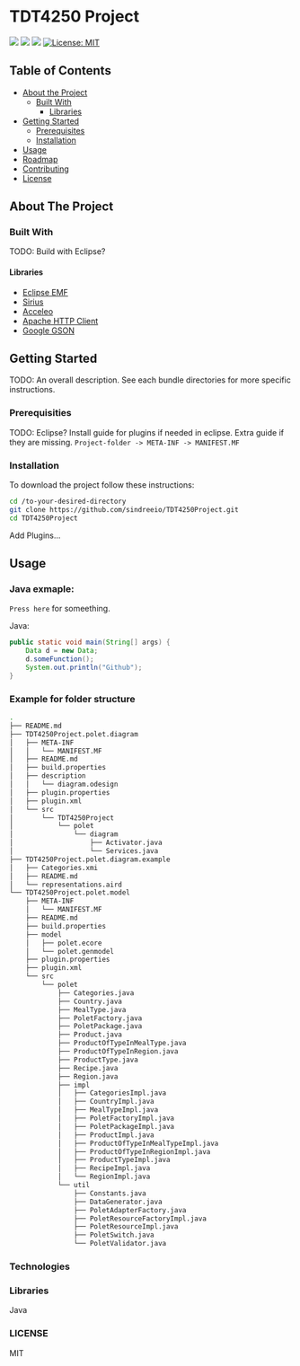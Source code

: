# TDT4250 Project

[![](https://img.shields.io/badge/Editor-Eclipse-informational?style=flat&logo=eclipse-ide&logoColor=white&color=2bbc8a)](https://www.eclipse.org/)
[![](https://img.shields.io/badge/Code-Java-informational?style=flat&logo=java&logoColor=white&color=2bbc8a)](https://www.java.com/en/)
[![](https://img.shields.io/badge/Code-Json-informational?style=flat&logo=json&logoColor=white&color=2bbc8a)](https://www.json.org/json-en.html)
[![License: MIT](https://img.shields.io/badge/License-MIT-yellow.svg)](https://opensource.org/licenses/MIT)

## Table of Contents
* [About the Project](#about-the-project)
  * [Built With](#built-with)
    * [Libraries](#libraries)
* [Getting Started](#getting-started)
  * [Prerequisites](#prerequisites)
  * [Installation](#installation)
* [Usage](#usage)
* [Roadmap](#roadmap)
* [Contributing](#contributing)
* [License](#license)

## About The Project

### Built With
TODO: Build with Eclipse?
#### Libraries
* [Eclipse EMF](https://www.eclipse.org/modeling/emf/)  
* [Sirius](https://www.eclipse.org/sirius/)  
* [Acceleo](https://www.eclipse.org/acceleo/)  
* [Apache HTTP Client](http://hc.apache.org/httpcomponents-client-4.5.x/index.html)  
* [Google GSON](https://github.com/google/gson)   

## Getting Started
TODO: An overall description.
See each bundle directories for more specific instructions.

### Prerequisities
TODO: Eclipse?
Install guide for plugins if needed in eclipse.
Extra guide if they are missing.
```Project-folder -> META-INF -> MANIFEST.MF```

### Installation
To download the project follow these instructions:
```sh
cd /to-your-desired-directory
git clone https://github.com/sindreeio/TDT4250Project.git
cd TDT4250Project
```
Add Plugins...

## Usage
### Java exmaple:
`Press here` for someething.

Java:
```java
public static void main(String[] args) {
    Data d = new Data;
    d.someFunction();
    System.out.println("Github");
}
```

### Example for folder structure

```sh
.
├── README.md
├── TDT4250Project.polet.diagram
│   ├── META-INF
│   │   └── MANIFEST.MF
│   ├── README.md
│   ├── build.properties
│   ├── description
│   │   └── diagram.odesign
│   ├── plugin.properties
│   ├── plugin.xml
│   └── src
│       └── TDT4250Project
│           └── polet
│               └── diagram
│                   ├── Activator.java
│                   └── Services.java
├── TDT4250Project.polet.diagram.example
│   ├── Categories.xmi
│   ├── README.md
│   └── representations.aird
└── TDT4250Project.polet.model
    ├── META-INF
    │   └── MANIFEST.MF
    ├── README.md
    ├── build.properties
    ├── model
    │   ├── polet.ecore
    │   └── polet.genmodel
    ├── plugin.properties
    ├── plugin.xml
    └── src
        └── polet
            ├── Categories.java
            ├── Country.java
            ├── MealType.java
            ├── PoletFactory.java
            ├── PoletPackage.java
            ├── Product.java
            ├── ProductOfTypeInMealType.java
            ├── ProductOfTypeInRegion.java
            ├── ProductType.java
            ├── Recipe.java
            ├── Region.java
            ├── impl
            │   ├── CategoriesImpl.java
            │   ├── CountryImpl.java
            │   ├── MealTypeImpl.java
            │   ├── PoletFactoryImpl.java
            │   ├── PoletPackageImpl.java
            │   ├── ProductImpl.java
            │   ├── ProductOfTypeInMealTypeImpl.java
            │   ├── ProductOfTypeInRegionImpl.java
            │   ├── ProductTypeImpl.java
            │   ├── RecipeImpl.java
            │   └── RegionImpl.java
            └── util
                ├── Constants.java
                ├── DataGenerator.java
                ├── PoletAdapterFactory.java
                ├── PoletResourceFactoryImpl.java
                ├── PoletResourceImpl.java
                ├── PoletSwitch.java
                └── PoletValidator.java
```

### Technologies

### Libraries
Java



### LICENSE
MIT
